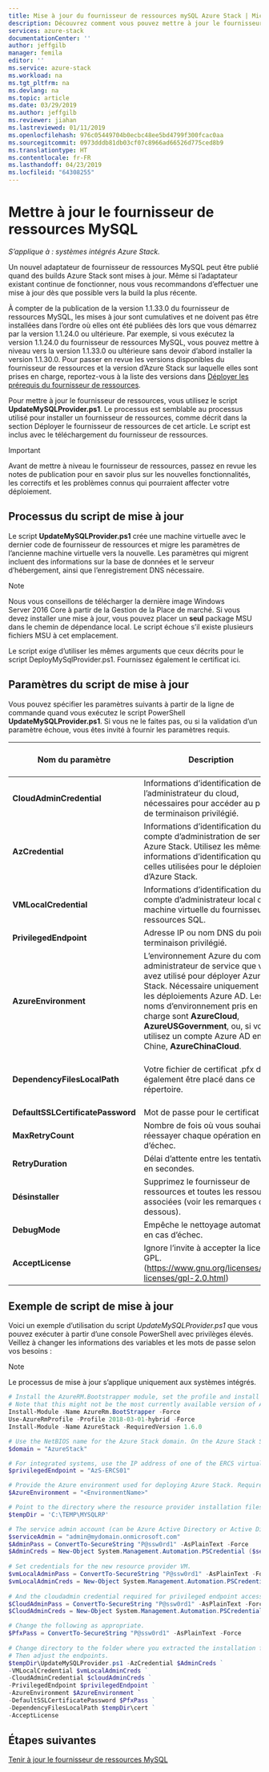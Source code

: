 ```yaml
---
title: Mise à jour du fournisseur de ressources mySQL Azure Stack | Microsoft Docs
description: Découvrez comment vous pouvez mettre à jour le fournisseur de ressources mySQL Azure Stack.
services: azure-stack
documentationCenter: ''
author: jeffgilb
manager: femila
editor: ''
ms.service: azure-stack
ms.workload: na
ms.tgt_pltfrm: na
ms.devlang: na
ms.topic: article
ms.date: 03/29/2019
ms.author: jeffgilb
ms.reviewer: jiahan
ms.lastreviewed: 01/11/2019
ms.openlocfilehash: 976c05449704b0ecbc48ee5bd4799f300fcac0aa
ms.sourcegitcommit: 0973dddb81db03cf07c8966ad66526d775ced8b9
ms.translationtype: HT
ms.contentlocale: fr-FR
ms.lasthandoff: 04/23/2019
ms.locfileid: "64308255"
---
```

# <a name="update-the-mysql-resource-provider"></a>Mettre à jour le fournisseur de ressources MySQL 

*S’applique à : systèmes intégrés Azure Stack.*

Un nouvel adaptateur de fournisseur de ressources MySQL peut être publié quand des builds Azure Stack sont mises à jour. Même si l’adaptateur existant continue de fonctionner, nous vous recommandons d’effectuer une mise à jour dès que possible vers la build la plus récente. 

À compter de la publication de la version 1.1.33.0 du fournisseur de ressources MySQL, les mises à jour sont cumulatives et ne doivent pas être installées dans l’ordre où elles ont été publiées dès lors que vous démarrez par la version 1.1.24.0 ou ultérieure. Par exemple, si vous exécutez la version 1.1.24.0 du fournisseur de ressources MySQL, vous pouvez mettre à niveau vers la version 1.1.33.0 ou ultérieure sans devoir d’abord installer la version 1.1.30.0. Pour passer en revue les versions disponibles du fournisseur de ressources et la version d’Azure Stack sur laquelle elles sont prises en charge, reportez-vous à la liste des versions dans [Déployer les prérequis du fournisseur de ressources](./azure-stack-mysql-resource-provider-deploy.md#prerequisites).

Pour mettre à jour le fournisseur de ressources, vous utilisez le script **UpdateMySQLProvider.ps1**. Le processus est semblable au processus utilisé pour installer un fournisseur de ressources, comme décrit dans la section Déployer le fournisseur de ressources de cet article. Le script est inclus avec le téléchargement du fournisseur de ressources. 

 > [!IMPORTANT]
 > Avant de mettre à niveau le fournisseur de ressources, passez en revue les notes de publication pour en savoir plus sur les nouvelles fonctionnalités, les correctifs et les problèmes connus qui pourraient affecter votre déploiement.

## <a name="update-script-processes"></a>Processus du script de mise à jour

Le script **UpdateMySQLProvider.ps1** crée une machine virtuelle avec le dernier code de fournisseur de ressources et migre les paramètres de l’ancienne machine virtuelle vers la nouvelle. Les paramètres qui migrent incluent des informations sur la base de données et le serveur d’hébergement, ainsi que l’enregistrement DNS nécessaire. 

>[!NOTE]
>Nous vous conseillons de télécharger la dernière image Windows Server 2016 Core à partir de la Gestion de la Place de marché. Si vous devez installer une mise à jour, vous pouvez placer un **seul** package MSU dans le chemin de dépendance local. Le script échoue s’il existe plusieurs fichiers MSU à cet emplacement.

Le script exige d’utiliser les mêmes arguments que ceux décrits pour le script DeployMySqlProvider.ps1. Fournissez également le certificat ici.  


## <a name="update-script-parameters"></a>Paramètres du script de mise à jour 
Vous pouvez spécifier les paramètres suivants à partir de la ligne de commande quand vous exécutez le script PowerShell **UpdateMySQLProvider.ps1**. Si vous ne le faites pas, ou si la validation d’un paramètre échoue, vous êtes invité à fournir les paramètres requis. 

| Nom du paramètre | Description | Commentaire ou valeur par défaut | 
| --- | --- | --- | 
| **CloudAdminCredential** | Informations d’identification de l’administrateur du cloud, nécessaires pour accéder au point de terminaison privilégié. | _Obligatoire_ | 
| **AzCredential** | Informations d’identification du compte d’administration de service Azure Stack. Utilisez les mêmes informations d’identification que celles utilisées pour le déploiement d’Azure Stack. | _Obligatoire_ | 
| **VMLocalCredential** |Informations d’identification du compte d’administrateur local de la machine virtuelle du fournisseur de ressources SQL. | _Obligatoire_ | 
| **PrivilegedEndpoint** | Adresse IP ou nom DNS du point de terminaison privilégié. |  _Obligatoire_ | 
| **AzureEnvironment** | L’environnement Azure du compte administrateur de service que vous avez utilisé pour déployer Azure Stack. Nécessaire uniquement pour les déploiements Azure AD. Les noms d’environnement pris en charge sont **AzureCloud**, **AzureUSGovernment**, ou, si vous utilisez un compte Azure AD en Chine, **AzureChinaCloud**. | AzureCloud |
| **DependencyFilesLocalPath** | Votre fichier de certificat .pfx doit également être placé dans ce répertoire. | _Facultatif_ (_obligatoire_ pour les nœuds multiples) | 
| **DefaultSSLCertificatePassword** | Mot de passe pour le certificat .pfx. | _Obligatoire_ | 
| **MaxRetryCount** | Nombre de fois où vous souhaitez réessayer chaque opération en cas d’échec.| 2 | 
| **RetryDuration** | Délai d’attente entre les tentatives, en secondes. | 120 | 
| **Désinstaller** | Supprimez le fournisseur de ressources et toutes les ressources associées (voir les remarques ci-dessous). | Non  | 
| **DebugMode** | Empêche le nettoyage automatique en cas d’échec. | Non  | 
| **AcceptLicense** | Ignore l’invite à accepter la licence GPL.  (https://www.gnu.org/licenses/old-licenses/gpl-2.0.html) | | 

## <a name="update-script-example"></a>Exemple de script de mise à jour
Voici un exemple d’utilisation du script *UpdateMySQLProvider.ps1* que vous pouvez exécuter à partir d’une console PowerShell avec privilèges élevés. Veillez à changer les informations des variables et les mots de passe selon vos besoins :  

> [!NOTE] 
> Le processus de mise à jour s’applique uniquement aux systèmes intégrés. 

```powershell 
# Install the AzureRM.Bootstrapper module, set the profile and install the AzureStack module
# Note that this might not be the most currently available version of Azure Stack PowerShell.
Install-Module -Name AzureRm.BootStrapper -Force
Use-AzureRmProfile -Profile 2018-03-01-hybrid -Force
Install-Module -Name AzureStack -RequiredVersion 1.6.0

# Use the NetBIOS name for the Azure Stack domain. On the Azure Stack SDK, the default is AzureStack but could have been changed at install time. 
$domain = "AzureStack" 

# For integrated systems, use the IP address of one of the ERCS virtual machines 
$privilegedEndpoint = "AzS-ERCS01" 

# Provide the Azure environment used for deploying Azure Stack. Required only for Azure AD deployments. Supported environment names are AzureCloud, AzureUSGovernment, or AzureChinaCloud. 
$AzureEnvironment = "<EnvironmentName>"

# Point to the directory where the resource provider installation files were extracted. 
$tempDir = 'C:\TEMP\MYSQLRP' 

# The service admin account (can be Azure Active Directory or Active Directory Federation Services). 
$serviceAdmin = "admin@mydomain.onmicrosoft.com" 
$AdminPass = ConvertTo-SecureString "P@ssw0rd1" -AsPlainText -Force 
$AdminCreds = New-Object System.Management.Automation.PSCredential ($serviceAdmin, $AdminPass) 
 
# Set credentials for the new resource provider VM. 
$vmLocalAdminPass = ConvertTo-SecureString "P@ssw0rd1" -AsPlainText -Force 
$vmLocalAdminCreds = New-Object System.Management.Automation.PSCredential ("sqlrpadmin", $vmLocalAdminPass) 
 
# And the cloudadmin credential required for privileged endpoint access. 
$CloudAdminPass = ConvertTo-SecureString "P@ssw0rd1" -AsPlainText -Force 
$CloudAdminCreds = New-Object System.Management.Automation.PSCredential ("$domain\cloudadmin", $CloudAdminPass) 

# Change the following as appropriate. 
$PfxPass = ConvertTo-SecureString "P@ssw0rd1" -AsPlainText -Force 
 
# Change directory to the folder where you extracted the installation files. 
# Then adjust the endpoints. 
$tempDir\UpdateMySQLProvider.ps1 -AzCredential $AdminCreds ` 
-VMLocalCredential $vmLocalAdminCreds ` 
-CloudAdminCredential $cloudAdminCreds ` 
-PrivilegedEndpoint $privilegedEndpoint ` 
-AzureEnvironment $AzureEnvironment `
-DefaultSSLCertificatePassword $PfxPass ` 
-DependencyFilesLocalPath $tempDir\cert ` 
-AcceptLicense 
```  

## <a name="next-steps"></a>Étapes suivantes
[Tenir à jour le fournisseur de ressources MySQL](azure-stack-mysql-resource-provider-maintain.md)
